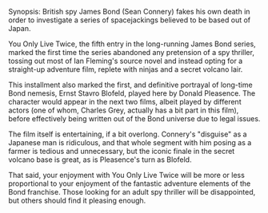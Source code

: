 Synopsis: British spy James Bond (Sean Connery) fakes his own death in order to investigate a series of spacejackings believed to be based out of Japan.

You Only Live Twice, the fifth entry in the long-running James Bond series, marked the first time the series abandoned any pretension of a spy thriller, tossing out most of Ian Fleming's source novel and instead opting for a straight-up adventure film, replete with ninjas and a secret volcano lair. 

This installment also marked the first, and definitive portrayal of long-time Bond nemesis, Ernst Stavro Blofeld, played here by Donald Pleasence. The character would appear in the next two films, albeit played by different actors (one of whom, Charles Grey, actually has a bit part in this film), before effectively being written out of the Bond universe due to legal issues.

The film itself is entertaining, if a bit overlong. Connery's "disguise" as a Japanese man is ridiculous, and that whole segment with him posing as a farmer is tedious and unnecessary, but the iconic finale in the secret volcano base is great, as is Pleasence's turn as Blofeld. 

That said, your enjoyment with You Only Live Twice will be more or less proportional to your enjoyment of the fantastic adventure elements of the Bond franchise. Those looking for an adult spy thriller will be disappointed, but others should find it pleasing enough.
